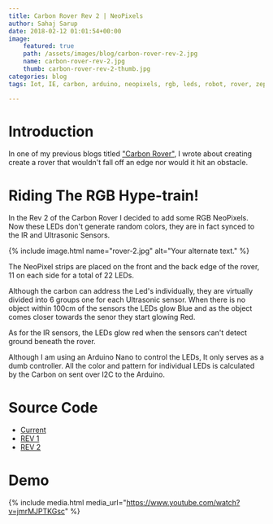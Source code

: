 ```yaml
---
title: Carbon Rover Rev 2 | NeoPixels
author: Sahaj Sarup
date: 2018-02-12 01:01:54+00:00
image:
    featured: true
    path: /assets/images/blog/carbon-rover-rev-2.jpg
    name: carbon-rover-rev-2.jpg
    thumb: carbon-rover-rev-2-thumb.jpg
categories: blog
tags: Iot, IE, carbon, arduino, neopixels, rgb, leds, robot, rover, zephyr

---
```


# Introduction

In one of my previous blogs titled ["Carbon Rover"](https://www.96boards.org/blog/carbon-rover/), I wrote about creating  create a rover that wouldn't fall off an edge nor would it hit an obstacle.

# Riding The RGB Hype-train!

In the Rev 2 of the Carbon Rover I decided to add some RGB NeoPixels. Now these LEDs don't generate random colors, they are in fact synced to the IR and Ultrasonic Sensors.

{% include image.html name="rover-2.jpg" alt="Your alternate text." %}

The NeoPixel strips are placed on the front and the back edge of the rover, 11 on each side for a total of 22 LEDs.

Although the carbon can address the Led's individually, they are virtually divided into 6 groups one for each Ultrasonic sensor. When there is no object within 100cm of the sensors the LEDs glow Blue and as the object comes closer towards the senor they start glowing Red.

As for the IR sensors, the LEDs glow red when the sensors can't detect ground beneath the rover.

Although I am using an Arduino Nano to control the LEDs, It only serves as a dumb controller. All the color and pattern for individual LEDs is calculated by the Carbon on sent over I2C to the Arduino.  

# Source Code

- [Current](https://github.com/96boards-projects/carbon_rover)
- [REV 1](https://github.com/96boards-projects/carbon_rover/releases/tag/v1.0)
- [REV 2](https://github.com/96boards-projects/carbon_rover/releases/tag/v2.0)

# Demo

{% include media.html media_url="https://www.youtube.com/watch?v=jmrMJPTKGsc" %}
